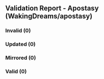 ## Validation Report - Apostasy (WakingDreams/apostasy)


### Invalid (0)
### Updated (0)
### Mirrored (0)
### Valid (0)
